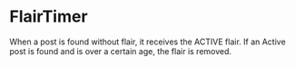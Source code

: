 FlairTimer
==========

When a post is found without flair, it receives the ACTIVE flair. If an Active post is found and is over a certain age, the flair is removed. 